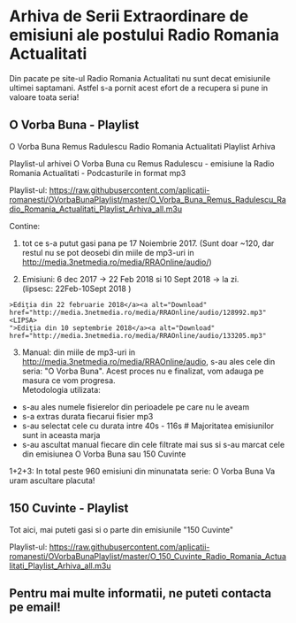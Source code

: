 # Arhiva de Serii Extraordinare de emisiuni ale postului Radio Romania Actualitati

Din pacate pe site-ul Radio Romania Actualitati nu sunt decat emisiunile ultimei saptamani. Astfel s-a pornit acest efort de a recupera si pune in valoare toata seria!

## O Vorba Buna - Playlist
O Vorba Buna Remus Radulescu Radio Romania Actualitati Playlist Arhiva

Playlist-ul arhivei O Vorba Buna cu Remus Radulescu - emisiune la Radio Romania Actualitati - Podcasturile in format mp3

Playlist-ul: https://raw.githubusercontent.com/aplicatii-romanesti/OVorbaBunaPlaylist/master/O_Vorba_Buna_Remus_Radulescu_Radio_Romania_Actualitati_Playlist_Arhiva_all.m3u

Contine:
1. tot ce s-a putut gasi pana pe 17 Noiembrie 2017.
  (Sunt doar ~120, dar restul nu se pot deosebi din miile de mp3-uri in http://media.3netmedia.ro/media/RRAOnline/audio/)

2. Emisiuni: 6 dec 2017 -> 22 Feb 2018  si 10 Sept 2018 -> la zi.   
  (lipsesc: 22Feb-10Sept 2018 )   
```
>Ediţia din 22 februarie 2018</a><a alt="Download" href="http://media.3netmedia.ro/media/RRAOnline/audio/128992.mp3"
<LIPSA>
">Ediţia din 10 septembrie 2018</a><a alt="Download" href="http://media.3netmedia.ro/media/RRAOnline/audio/133205.mp3"
```
3. Manual: din miile de mp3-uri in http://media.3netmedia.ro/media/RRAOnline/audio, s-au ales cele din seria: "O Vorba Buna". Acest proces nu e finalizat, vom adauga pe masura ce vom progresa.    
Metodologia utilizata: 
- s-au ales numele fisierelor din perioadele pe care nu le aveam
- s-a extras durata fiecarui fisier mp3
- s-au selectat cele cu durata intre 40s - 116s # Majoritatea emisiunilor sunt in aceasta marja
- s-au ascultat manual fiecare din cele filtrate mai sus si s-au marcat cele din emisiunea O Vorba Buna sau 150 Cuvinte

1+2+3: In total peste 960 emisiuni din minunatata serie: O Vorba Buna
Va uram ascultare placuta!

## 150 Cuvinte - Playlist
Tot aici, mai puteti gasi si o parte din emisiunile "150 Cuvinte"

Playlist-ul: https://raw.githubusercontent.com/aplicatii-romanesti/OVorbaBunaPlaylist/master/O_150_Cuvinte_Radio_Romania_Actualitati_Playlist_Arhiva_all.m3u

## Pentru mai multe informatii, ne puteti contacta pe email!

